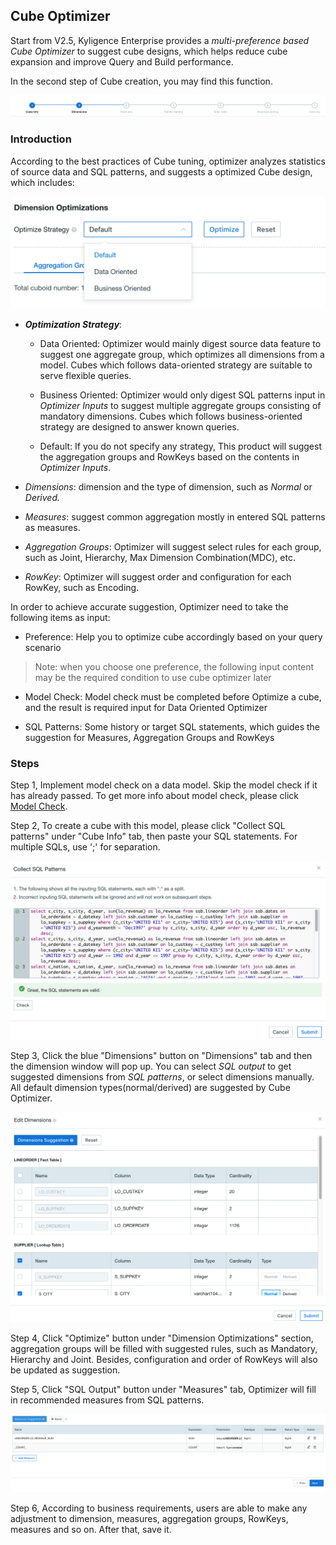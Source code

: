 ## Cube Optimizer

Start from V2.5, Kyligence Enterprise provides a *multi-preference based Cube Optimizer* to suggest cube designs, which helps reduce cube expansion and improve Query and Build performance.

In the second step of Cube creation, you may find this function.

![Creating cube process](images/Cube_optimizer/updated_en_0.png)



### Introduction

According to the best practices of Cube tuning, optimizer analyzes statistics of source data and SQL patterns, and suggests a optimized Cube design, which includes:

![Data Oriented](images/Cube_optimizer/updated_en_2.png)

- ***Optimization Strategy***: 
  - Data Oriented: Optimizer would mainly digest source data feature to suggest one aggregate group, which optimizes all dimensions from a model. Cubes which follows data-oriented strategy are suitable to serve flexible queries.

  - Business Oriented: Optimizer would only digest SQL patterns input in *Optimizer Inputs* to suggest multiple aggregate groups consisting of mandatory dimensions. Cubes which follows business-oriented strategy are designed to answer known queries.

  - Default: If you do not specify any strategy, This product will suggest the aggregation groups and RowKeys based on the contents in *Optimizer Inputs*.

- *Dimensions*: dimension and the type of dimension, such as *Normal* or *Derived.*
- *Measures*: suggest common aggregation mostly in entered SQL patterns as measures.
- *Aggregation Groups*: Optimizer will suggest select rules for each group, such as Joint, Hierarchy, Max Dimension Combination(MDC), etc.
- *RowKey*: Optimizer will suggest order and configuration for each RowKey, such as Encoding.



In order to achieve accurate suggestion, Optimizer need to take the following items as input:

- Preference: Help you to optimize cube accordingly based on your query scenario

> Note: when you choose one preference, the following input content may be the required condition to use cube optimizer later

- Model Check: Model check must be completed before Optimize a cube, and the result is required input for Data Oriented Optimizer

- SQL Patterns: Some history or target SQL statements, which guides the suggestion for Measures, Aggregation Groups and RowKeys



### Steps

Step 1, Implement model check on a data model. Skip the model check if it has already passed. To get more info about model check, please click [Model Check](../model_design/model_check.en.md).

Step 2, To create a cube with this model, please click "Collect SQL patterns" under "Cube Info" tab, then paste your SQL statements. For multiple SQLs, use ';' for separation.

![Enter SQLs](images/Cube_optimizer/suggestion_sql.png)

Step 3, Click the blue "Dimensions" button on "Dimensions" tab and then the dimension window will pop up. You can select *SQL output* to get suggested dimensions from *SQL patterns*, or select dimensions manually. All default dimension types(normal/derived) are suggested by Cube Optimizer. 

![Set dimensions](images/Cube_optimizer/dimension.png)



Step 4, Click "Optimize" button under "Dimension Optimizations" section, aggregation groups will be filled with suggested rules, such as Mandatory, Hierarchy and Joint. Besides, configuration and order of RowKeys will also be updated as suggestion.

Step 5, Click "SQL Output" button under "Measures" tab, Optimizer will fill in recommended measures from SQL patterns.

![Set measures](images/Cube_optimizer/suggestion_measure.png)



Step 6, According to business requirements, users are able to make any adjustment to dimension, measures, aggregation groups, RowKeys, measures and so on. After that, save it.


